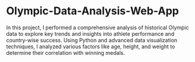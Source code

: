 # Olympic-Data-Analysis-Web-App
In this project, I performed a comprehensive analysis of historical Olympic data to explore key trends and insights into athlete performance and country-wise success. Using Python and advanced data visualization techniques, I analyzed various factors like age, height, and weight to determine their correlation with winning medals.
